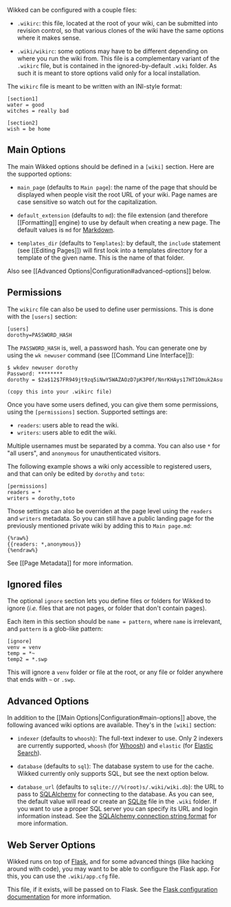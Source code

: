 
Wikked can be configured with a couple files:

* `.wikirc`: this file, located at the root of your wiki, can be submitted into
  revision control, so that various clones of the wiki have the same options
  where it makes sense.

* `.wiki/wikirc`: some options may have to be different depending on where you
  run the wiki from. This file is a complementary variant of the `.wikirc` file,
  but is contained in the ignored-by-default `.wiki` folder. As such it is meant
  to store options valid only for a local installation.

The `wikirc` file is meant to be written with an INI-style format:

```
[section1]
water = good
witches = really bad

[section2]
wish = be home
```


## Main Options

The main Wikked options should be defined in a `[wiki]` section. Here are the
supported options:

* `main_page` (defaults to `Main page`): the name of the page that should be
  displayed when people visit the root URL of your wiki. Page names are case
  sensitive so watch out for the capitalization. 

* `default_extension` (defaults to `md`): the file extension (and therefore
  [[Formatting]] engine) to use by default when creating a new page. The default
  values is `md` for [Markdown][].

* `templates_dir` (defaults to `Templates`): by default, the `include` statement
  (see [[Editing Pages]]) will first look into a templates directory for
  a template of the given name. This is the name of that folder.

Also see [[Advanced Options|Configuration#advanced-options]] below.


## Permissions

The `wikirc` file can also be used to define user permissions. This is done with
the `[users]` section:

    [users]
    dorothy=PASSWORD_HASH

The `PASSWORD_HASH` is, well, a password hash. You can generate one by using the
`wk newuser` command (see [[Command Line Interface]]):

    $ wkdev newuser dorothy
    Password: ********
    dorothy = $2a$12$7FR949jt9zq5iNwY5WAZAOzD7pK3P0f/NnrKHAys17HT1Omuk2Asu

    (copy this into your .wikirc file)

Once you have some users defined, you can give them some permissions, using the
`[permissions]` section. Supported settings are:

* `readers`: users able to read the wiki.
* `writers`: users able to edit the wiki.

Multiple usernames must be separated by a comma. You can also use `*` for "all
users", and `anonymous` for unauthenticated visitors.

The following example shows a wiki only accessible to registered users, and that
can only be edited by `dorothy` and `toto`:

    [permissions]
    readers = *
    writers = dorothy,toto

Those settings can also be overriden at the page level using the `readers` and
`writers` metadata. So you can still have a public landing page for the
previously mentioned private wiki by adding this to `Main page.md`:

    {%raw%}
    {{readers: *,anonymous}}
    {%endraw%}

See [[Page Metadata]] for more information.


## Ignored files

The optional `ignore` section lets you define files or folders for Wikked to
ignore (_i.e._ files that are not pages, or folder that don't contain pages).

Each item in this section should be `name = pattern`, where `name` is irrelevant,
and `pattern` is a glob-like pattern:

    [ignore]
    venv = venv
    temp = *~
    temp2 = *.swp

This will ignore a `venv` folder or file at the root, or any file or folder
anywhere that ends with `~` or `.swp`.


## Advanced Options

In addition to the [[Main Options|Configuration#main-options]] above, the
following avanced wiki options are available. They's in the `[wiki]` section:

* `indexer` (defaults to `whoosh`): The full-text indexer to use. Only
  2 indexers are currently supported, `whoosh` (for [Whoosh][]) and `elastic`
  (for [Elastic Search][elastic]).

* `database` (defaults to `sql`): The database system to use for the cache.
  Wikked currently only supports SQL, but see the next option below.

* `database_url` (defaults to `sqlite:///%(root)s/.wiki/wiki.db`): the URL to
  pass to [SQLAlchemy][] for connecting to the database. As you can see, the
  default value will read or create an [SQLite][] file in the `.wiki` folder. If
  you want to use a proper SQL server you can specify its URL and login
  information instead. See the [SQLAlchemy connection string format][conn] for more
  information.


## Web Server Options

Wikked runs on top of [Flask][], and for some advanced things (like hacking
around with code), you may want to be able to configure the Flask app. For this,
you can use the `.wiki/app.cfg` file.

This file, if it exists, will be passed on to Flask. See the [Flask
configuration documentation][flaskcfg] for more information.

  
 [flask]: http://flask.pocoo.org/
 [flaskcfg]: http://flask.pocoo.org/docs/0.10/config/
 [conn]: http://docs.sqlalchemy.org/en/latest/core/engines.html#database-urls 
 [SQLite]: http://sqlite.org
 [SQLAlchemy]: http://sqlalchemy.org
 [whoosh]: https://bitbucket.org/mchaput/whoosh/wiki/Home
 [elastic]: http://www.elasticsearch.org/
 [markdown]: https://commonmark.org/


